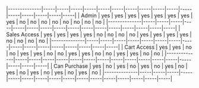 |--------------|-----|-----|-----|-----|-----|-----|-----|-----|-----|-----|-----|-----|-----|-----|-----|-----|
| Admin        | yes | yes | yes | yes | yes | yes | yes | yes | no  | no  | no  | no  | no  | no  | no  | no  |
|--------------|-----|-----|-----|-----|-----|-----|-----|-----|-----|-----|-----|-----|-----|-----|-----|-----|
| Sales Access | yes | yes | yes | yes | no  | no  | no  | no  | yes | yes | yes | yes | no  | no  | no  | no  |
|--------------|-----|-----|-----|-----|-----|-----|-----|-----|-----|-----|-----|-----|-----|-----|-----|-----|
| Cart Access  | yes | yes | no  | no  | yes | yes | no  | no  | yes | yes | no  | no  | yes | yes | no  | no  |
|--------------|-----|-----|-----|-----|-----|-----|-----|-----|-----|-----|-----|-----|-----|-----|-----|-----|
| Can Purchase | yes | no  | yes | no  | yes | no  | yes | no  | yes | no  | yes | no  | yes | no  | yes | no  |
|--------------|-----|-----|-----|-----|-----|-----|-----|-----|-----|-----|-----|-----|-----|-----|-----|-----|

